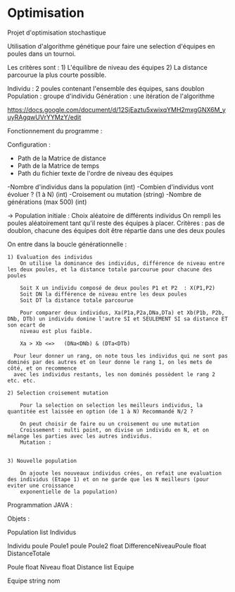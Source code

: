 ﻿# Optimisation
Projet d'optimisation stochastique

Utilisation d'algorithme génétique pour faire une selection d'équipes en poules dans un tournoi.

Les critères sont : 1) L'équilibre de niveau des équipes 2) La distance parcourue la plus courte possible.

Individu : 2 poules contenant l'ensemble des équipes, sans doublon
Population : groupe d'individu
Génération : une itération de l'algorithme

https://docs.google.com/document/d/12SjEaztu5xwixqYMH2mxgGNX6M_yuyRAgqwUVrYYMzY/edit

Fonctionnement du programme :

Configuration :

- Path de la Matrice de distance
- Path de la Matrice de temps
- Path du fichier texte de l'ordre de niveau des équipes

-Nombre d'individus dans la population  (int)
-Combien d'individus vont évoluer ? (1 à N) (int)
-Croisement ou mutation (string)
-Nombre de générations (max 500) (int)


-> Population initiale :
    Choix aléatoire de différents individus
    On rempli les poules aléatoirement tant qu'il reste des équipes à placer.
    Critères : pas de doublon, chacune des équipes doit être répartie dans une des deux poules
    
On entre dans la boucle générationnelle :

    1) Evaluation des individus
        On utilise la dominance des individus, différence de niveau entre les deux poules, et la distance totale parcourue pour chacune des poules
        
        Soit X un individu composé de deux poules P1 et P2  : X(P1,P2)
        Soit DN la différence de niveau entre les deux poules
        Soit DT la distance totale parcourue
        
        Pour comparer deux individus, Xa(P1a,P2a,DNa,DTa) et Xb(P1b, P2b, DNb, DTb) un individu domine l'autre SI et SEULEMENT SI sa distance ET son ecart de
        niveau est plus faible.
        
        Xa > Xb <=>   (DNa<DNb) & (DTa<DTb)
        
      Pour leur donner un rang, on note tous les individus qui ne sont pas dominés par des autres et on leur donne le rang 1, on les mets de côté, et on recommence
      avec les individus restants, les non dominés possèdent le rang 2 etc. etc.
        
    2) Selection croisement mutation
    
        Pour la selection on selection les meilleurs individus, la quantitée est laissée en option (de 1 à N) Recommandé N/2 ?
        
        On peut choisir de faire ou un croisement ou une mutation
        Croissement : multi point, on divise un individu en N, et on mélange les parties avec les autres individus.
        Mutation :
        
    
    3) Nouvelle population
    
        On ajoute les nouveaux individus crées, on refait une evaluation des individus (Etape 1) et on ne garde que les N meilleurs (pour eviter une croissance
        exponentielle de la population)
    



Programmation JAVA :

Objets :

Population
    list Individus
    
Individu
    poule Poule1
    poule Poule2
    float DifferenceNiveauPoule
    float DistanceTotale
    
Poule
    float Niveau
    float Distance
    list Equipe

Equipe
    string nom
        
    
